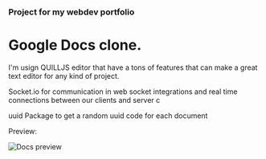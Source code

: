 ### Project for my webdev portfolio 

# Google Docs clone.

I'm usign QUILLJS editor that have a tons of features that can make a great text editor for any kind of project.

Socket.io for communication in web socket integrations and real time connections between our clients and server c

uuid Package to get a random uuid code for each document

Preview:

![Docs preview](https://user-images.githubusercontent.com/11413854/118664117-7dc50f80-b7f1-11eb-803c-c3e1510a883c.gif)
